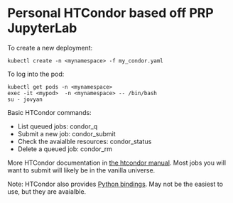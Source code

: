 # Personal HTCondor based off PRP JupyterLab 

To create a new deployment:

    kubectl create -n <mynamespace> -f my_condor.yaml

To log into the pod:

    kubectl get pods -n <mynamespace>
    exec -it <mypod>  -n <mynamespace> -- /bin/bash
    su - jovyan

Basic HTCondor commands:
* List queued jobs: 
    condor_q
* Submit a new job:
    condor_submit
* Check the avaialble resources:
    condor_status
* Delete a queued job:
    condor_rm


More HTCondor documentation in [the htcondor manual](https://htcondor.readthedocs.io/en/v8_8_3/users-manual/submitting-a-job.html).
Most jobs you will want to submit will likely be in the vanilla universe.

Note: HTCondor also provides [Python bindings](https://htcondor.readthedocs.io/en/v8_8_3/apis/python-bindings/index.html). May not be the easiest to use, but they are avaialble.

